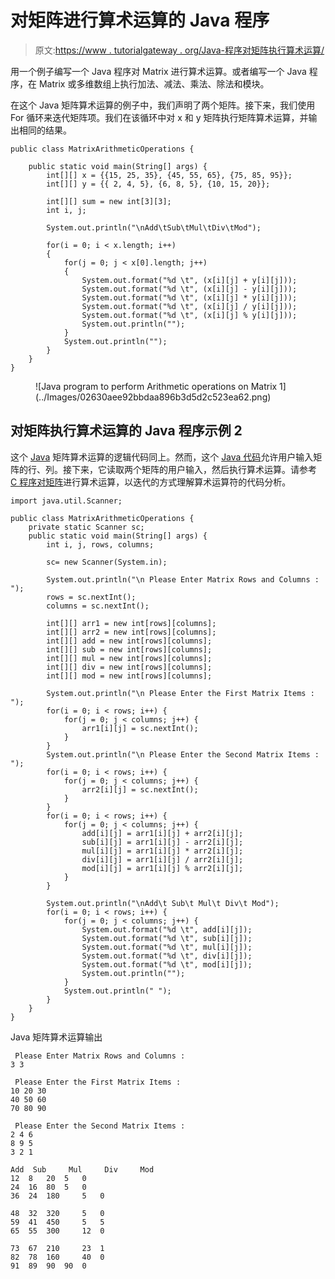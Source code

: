 # 对矩阵进行算术运算的 Java 程序

> 原文:[https://www . tutorialgateway . org/Java-程序对矩阵执行算术运算/](https://www.tutorialgateway.org/java-program-to-perform-arithmetic-operations-on-matrix/)

用一个例子编写一个 Java 程序对 Matrix 进行算术运算。或者编写一个 Java 程序，在 Matrix 或多维数组上执行加法、减法、乘法、除法和模块。

在这个 Java 矩阵算术运算的例子中，我们声明了两个矩阵。接下来，我们使用 For 循环来迭代矩阵项。我们在该循环中对 x 和 y 矩阵执行矩阵算术运算，并输出相同的结果。

```
public class MatrixArithmeticOperations {

	public static void main(String[] args) {
		int[][] x = {{15, 25, 35}, {45, 55, 65}, {75, 85, 95}};
		int[][] y = {{ 2, 4, 5}, {6, 8, 5}, {10, 15, 20}};

		int[][] sum = new int[3][3];
		int i, j;

		System.out.println("\nAdd\tSub\tMul\tDiv\tMod");

		for(i = 0; i < x.length; i++)
		{
			for(j = 0; j < x[0].length; j++)
			{
				System.out.format("%d \t", (x[i][j] + y[i][j]));
				System.out.format("%d \t", (x[i][j] - y[i][j]));
				System.out.format("%d \t", (x[i][j] * y[i][j]));
				System.out.format("%d \t", (x[i][j] / y[i][j]));
				System.out.format("%d \t", (x[i][j] % y[i][j]));
				System.out.println("");
			}
			System.out.println("");
		}
	}
}
```

<figure class="wp-block-image size-large">![Java program to perform Arithmetic operations on Matrix 1](../Images/02630aee92bbdaa896b3d5d2c523ea62.png)</figure>

## 对矩阵执行算术运算的 Java 程序示例 2

这个 [Java](https://www.tutorialgateway.org/java-tutorial/) 矩阵算术运算的逻辑代码同上。然而，这个 [Java 代码](https://www.tutorialgateway.org/learn-java-programs/)允许用户输入矩阵的行、列。接下来，它读取两个矩阵的用户输入，然后执行算术运算。请参考 [C 程序对矩阵](https://www.tutorialgateway.org/c-program-to-perform-arithmetic-operations-on-multi-dimensional-arrays/)进行算术运算，以迭代的方式理解算术运算符的代码分析。

```
import java.util.Scanner;

public class MatrixArithmeticOperations {
	private static Scanner sc;
	public static void main(String[] args) {
		int i, j, rows, columns;

		sc= new Scanner(System.in);

		System.out.println("\n Please Enter Matrix Rows and Columns :  ");
		rows = sc.nextInt();
		columns = sc.nextInt();

		int[][] arr1 = new int[rows][columns];
		int[][] arr2 = new int[rows][columns];
		int[][] add = new int[rows][columns];
		int[][] sub = new int[rows][columns];
		int[][] mul = new int[rows][columns];
		int[][] div = new int[rows][columns];
		int[][] mod = new int[rows][columns];

		System.out.println("\n Please Enter the First Matrix Items :  ");
		for(i = 0; i < rows; i++) {
			for(j = 0; j < columns; j++) {
				arr1[i][j] = sc.nextInt();
			}		
		}
		System.out.println("\n Please Enter the Second Matrix Items :  ");
		for(i = 0; i < rows; i++) {
			for(j = 0; j < columns; j++) {
				arr2[i][j] = sc.nextInt();
			}		
		}
		for(i = 0; i < rows; i++) {
			for(j = 0; j < columns; j++) {
				add[i][j] = arr1[i][j] + arr2[i][j];
				sub[i][j] = arr1[i][j] - arr2[i][j];
				mul[i][j] = arr1[i][j] * arr2[i][j];
				div[i][j] = arr1[i][j] / arr2[i][j];
				mod[i][j] = arr1[i][j] % arr2[i][j];
			}		
		}

		System.out.println("\nAdd\t Sub\t Mul\t Div\t Mod");
		for(i = 0; i < rows; i++) {
			for(j = 0; j < columns; j++) {
				System.out.format("%d \t", add[i][j]);
				System.out.format("%d \t", sub[i][j]);
				System.out.format("%d \t", mul[i][j]);
				System.out.format("%d \t", div[i][j]);
				System.out.format("%d \t", mod[i][j]);
				System.out.println("");
			}
			System.out.println(" ");
		}
	}
}
```

Java 矩阵算术运算输出

```
 Please Enter Matrix Rows and Columns :  
3 3

 Please Enter the First Matrix Items :  
10 20 30
40 50 60
70 80 90

 Please Enter the Second Matrix Items :  
2 4 6
8 9 5
3 2 1

Add	 Sub	 Mul	 Div	 Mod
12 	8 	20 	5 	0 	
24 	16 	80 	5 	0 	
36 	24 	180 	5 	0 	

48 	32 	320 	5 	0 	
59 	41 	450 	5 	5 	
65 	55 	300 	12 	0 	

73 	67 	210 	23 	1 	
82 	78 	160 	40 	0 	
91 	89 	90 	90 	0 
```